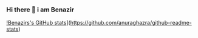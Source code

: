 ### Hi there 👋 i am Benazir
[!Benazirs's GitHub stats](https://github-readme-stats.vercel.app/api?username=Be-create)](https://github.com/anuraghazra/github-readme-stats)
